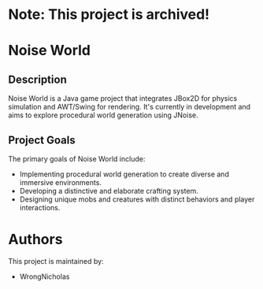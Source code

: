 # Note: This project is archived!

# Noise World

## Description

Noise World is a Java game project that integrates JBox2D for physics simulation and AWT/Swing for rendering. It's currently in development and aims to explore procedural world generation using JNoise.

## Project Goals
The primary goals of Noise World include:
- Implementing procedural world generation to create diverse and immersive environments.
- Developing a distinctive and elaborate crafting system.
- Designing unique mobs and creatures with distinct behaviors and player interactions.
# Authors
This project is maintained by:
- WrongNicholas
